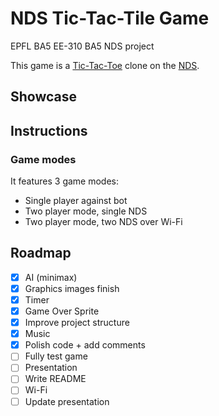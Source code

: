 # NDS Tic-Tac-Tile Game

EPFL BA5 EE-310 BA5 NDS project

This game is a [Tic-Tac-Toe](https://en.wikipedia.org/wiki/Tic-tac-toe) clone on the [NDS](https://en.wikipedia.org/wiki/Nintendo_DS).

## Showcase

<!-- TODO -->

## Instructions

<!-- TODO how to play + make build -->

### Game modes

It features 3 game modes:

* Single player against bot
* Two player mode, single NDS
* Two player mode, two NDS over Wi-Fi 

## Roadmap

- [X] AI (minimax)
- [X] Graphics images finish
- [X] Timer
- [X] Game Over Sprite
- [X] Improve project structure
- [X] Music
- [X] Polish code + add comments
- [ ] Fully test game
- [ ] Presentation
- [ ] Write README
- [ ] Wi-Fi
- [ ] Update presentation
